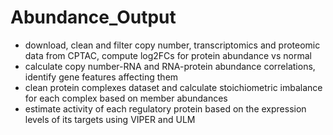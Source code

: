 # Abundance_Output

- download, clean and filter copy number, transcriptomics and proteomic data from CPTAC, compute log2FCs for protein abundance vs normal
- calculate copy number-RNA and RNA-protein abundance correlations, identify gene features affecting them
- clean protein complexes dataset and calculate stoichiometric imbalance for each complex based on member abundances
- estimate activity of each regulatory protein based on the expression levels of its targets using VIPER and ULM


